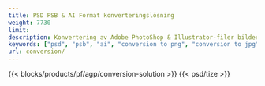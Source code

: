 ```yaml
---
title: PSD PSB & AI Format konverteringslösning
weight: 7730
limit: 
description: Konvertering av Adobe PhotoShop & Illustrator-filer bilder och andra format
keywords: ["psd", "psb", "ai", "conversion to png", "conversion to jpg", "conversion to pdf", "convert to gif", "convert to bmp", "convert to tiff"]
url: conversion/
---
```


{{< blocks/products/pf/agp/conversion-solution >}} 
{{< psd/tize >}}
